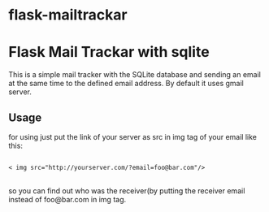 # flask-mailtrackar
<h1>Flask Mail Trackar with sqlite</h1>
<p>This is a simple mail tracker with the SQLite database and sending an email at the same time to the defined email address. By default it uses gmail server.</p>

<h2>Usage</h2>
<p>for using just put the link of your server as src in img tag of your email like this:</p>
<pre>
<code>
< img src="http://yourserver.com/?email=foo@bar.com"/>
</code>
</pre>
<p>so you can find out who was the receiver(by putting the receiver email instead of foo@bar.com in img tag. </p>
